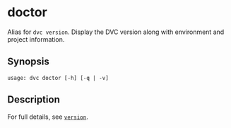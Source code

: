 # doctor

Alias for `dvc version`. Display the DVC version along with environment and
project information.

## Synopsis

```usage
usage: dvc doctor [-h] [-q | -v]
```

## Description

For full details, see [`version`](/doc/command-reference/version).

